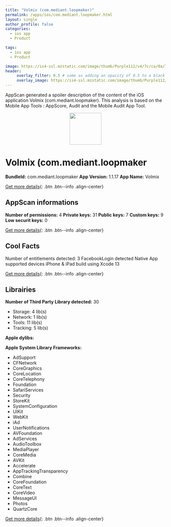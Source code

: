 ```yaml
---
title: "Volmix (com.mediant.loopmaker)"
permalink: /apps/ios/com.mediant.loopmaker.html
layout: single
author_profile: false
categories: 
  - ios app 
  - Product 

tags: 
  - ios app 
  - Product 

image: https://is4-ssl.mzstatic.com/image/thumb/Purple112/v4/7c/ca/0a/7cca0ae0-3093-a40e-87ee-991b225789f5/AppIcon14-1x_U007emarketing-0-10-0-85-220.png/512x512bb.jpg
header: 
     overlay_filter: 0.5 # same as adding an opacity of 0.5 to a black background
     overlay_image: https://is4-ssl.mzstatic.com/image/thumb/Purple112/v4/7c/ca/0a/7cca0ae0-3093-a40e-87ee-991b225789f5/AppIcon14-1x_U007emarketing-0-10-0-85-220.png/512x512bb.jpg
---
```

AppScan generated a spoiler description of the content of the iOS application Volmix (com.mediant.loopmaker). This analysis is based on the Mobile App Tools : AppScore, Audit and the Mobile Audit App Tool.

  
  
<div style="text-align: center;"><img src="https://is4-ssl.mzstatic.com/image/thumb/Purple112/v4/7c/ca/0a/7cca0ae0-3093-a40e-87ee-991b225789f5/AppIcon14-1x_U007emarketing-0-10-0-85-220.png/512x512bb.jpg" width="100" height="100"></div>  
  
# Volmix (com.mediant.loopmaker

**BundleId:** com.mediant.loopmaker
**App Version:** 1.1.17
**App Name:** Volmix


[Get more details](/pricing.html){: .btn .btn--info .align-center}  
  
## AppScan informations 

**Number of permissions:** 4
**Private keys:** 31
**Public keys:** 7
**Custom keys:** 9
**Low securit keys:** 0
  
[Get more details](/pricing.html){: .btn .btn--info .align-center}

## Cool Facts

Number of entitlements detected: 3
FacebookLogin detected
Native App
supported devices iPhone & iPad
build using Xcode 13
  
[Get more details](/pricing.html){: .btn .btn--info .align-center}

## Librairies 
**Number of Third Party Library detected:** 30
- Storage: 4 lib(s)
- Network: 1 lib(s)
- Tools: 11 lib(s)
- Tracking: 5 lib(s)

**Apple dylibs:**


**Apple System Library Frameworks:**
- AdSupport
- CFNetwork
- CoreGraphics
- CoreLocation
- CoreTelephony
- Foundation
- SafariServices
- Security
- StoreKit
- SystemConfiguration
- UIKit
- WebKit
- iAd
- UserNotifications
- AVFoundation
- AdServices
- AudioToolbox
- MediaPlayer
- CoreMedia
- AVKit
- Accelerate
- AppTrackingTransparency
- Combine
- CoreFoundation
- CoreText
- CoreVideo
- MessageUI
- Photos
- QuartzCore


  
[Get more details](/pricing.html){: .btn .btn--info .align-center}

